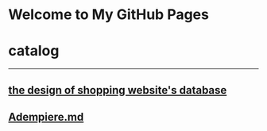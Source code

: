 # Welcome to My GitHub Pages 

# catalog 

------

## [the design of shopping website's database](database.md)
## [Adempiere.md](database.md)



